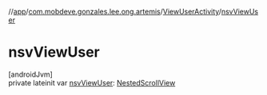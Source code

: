 //[app](../../../index.md)/[com.mobdeve.gonzales.lee.ong.artemis](../index.md)/[ViewUserActivity](index.md)/[nsvViewUser](nsv-view-user.md)

# nsvViewUser

[androidJvm]\
private lateinit var [nsvViewUser](nsv-view-user.md): [NestedScrollView](https://developer.android.com/reference/kotlin/androidx/core/widget/NestedScrollView.html)
